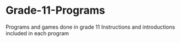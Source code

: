 # Grade-11-Programs
Programs and games done in grade 11
Instructions and introductions included in each program
